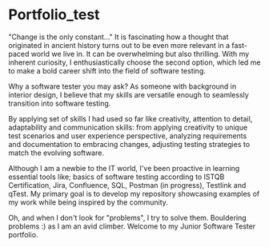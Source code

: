 # Portfolio_test

"Change is the only constant..." It is fascinating how a thought that originated in ancient history turns out to be even more relevant in a fast-paced world we live in. It can be overwhelming but also thrilling. With my inherent curiosity, I enthusiastically choose the second option, which led me to make a bold career shift into the field of software testing.

Why a software tester you may ask? As someone with background in interior design, I believe that my skills are versatile enough to seamlessly transition into software testing. 

By applying set of skills I had used so far like creativity, attention to detail, adaptability and communication skills: from applying creativity to unique test scenarios and user experience perspective, analyzing requirements and documentation to embracing changes, adjusting testing strategies to match the evolving software. 

Although I am a newbie to the IT world, I've been proactive in learning essential tools like; basics of software testing according to ISTQB Certification, Jira, Confluence, SQL, Postman (in progress), Testlink and qTest. My primary goal is to develop my repository showcasing examples of my work while being inspired by the community.

Oh,  and when I don't look for "problems", I try to solve them. Bouldering problems :) as I am an avid climber. Welcome to my Junior Software Tester portfolio. 
